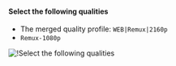 #### Select the following qualities

- The merged quality profile: `WEB|Remux|2160p`
- `Remux-1080p`

![!Select the following qualities](/SQP/images/3-select-qualities.png)
